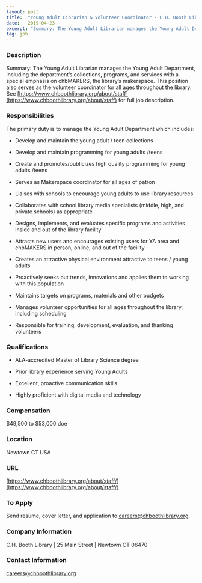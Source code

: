 ```yaml
---
layout: post
title:  "Young Adult Librarian & Volunteer Coordinator - C.H. Booth Library"
date:   2019-04-23
excerpt: "Summary: The Young Adult Librarian manages the Young Adult Department, including the department’s collections, programs, and services with a special emphasis on chbMAKERS, the library’s makerspace. This position also serves as the volunteer coordinator for all ages throughout the library. See [https://www.chboothlibrary.org/about/staff](https://www.chboothlibrary.org/about/staff) for full job description. "
tag: job
---
```


### Description   

Summary: The Young Adult Librarian manages the Young Adult Department, including the department’s collections, programs, and services with a special emphasis on chbMAKERS, the library’s makerspace. This position also serves as the volunteer coordinator for all ages throughout the library. See [https://www.chboothlibrary.org/about/staff](https://www.chboothlibrary.org/about/staff) for full job description. 


### Responsibilities   

The primary duty is to manage the Young Adult Department which includes:

* Develop and maintain the young adult / teen collections

* Develop and maintain programming for young adults /teens

* Create and promotes/publicizes high quality programming for young adults /teens

* Serves as Makerspace coordinator for all ages of patron

* Liaises with schools to encourage young adults to use library resources 

* Collaborates with school library media specialists (middle, high, and private schools) as appropriate 

* Designs, implements, and evaluates specific programs and activities inside and out of the library facility 

* Attracts new users and encourages existing users for YA area and chbMAKERS in person, online, and out of the facility

* Creates an attractive physical environment attractive to teens / young adults 

* Proactively seeks out trends, innovations and applies them to working with this population 

* Maintains targets on programs, materials and other budgets 

* Manages volunteer opportunities for all ages throughout the library, including scheduling 

* Responsible for training, development, evaluation, and thanking volunteers


### Qualifications   

* ALA-accredited Master of Library Science degree

* Prior library experience serving Young Adults 

* Excellent, proactive communication skills

* Highly proficient with digital media and technology


### Compensation   

$49,500 to $53,000 doe


### Location   

Newtown CT USA


### URL   

[https://www.chboothlibrary.org/about/staff/](https://www.chboothlibrary.org/about/staff/)

### To Apply   

Send resume, cover letter, and application to careers@chboothlibrary.org.


### Company Information   

C.H. Booth Library | 25 Main Street | Newtown CT  06470


### Contact Information   

careers@chboothlibrary.org

